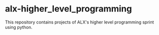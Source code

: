 # alx-higher_level_programming
This repository contains projects of ALX's higher level programming sprint using python.
